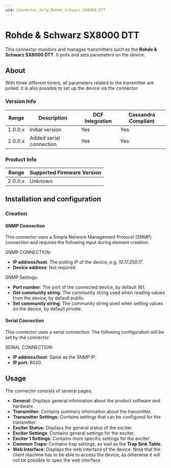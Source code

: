 ```yaml
---
uid: Connector_help_Rohde_Schwarz_SX8000_DTT
---
```


# Rohde & Schwarz SX8000 DTT

This connector monitors and manages transmitters such as the **Rohde & Schwarz SX8000 DTT**. It polls and sets parameters on the device.

## About

With three different timers, all parameters related to the transmitter are polled. It is also possible to set up the device via the connector.

### Version Info

| **Range** | **Description**         | **DCF Integration** | **Cassandra Compliant** |
|------------------|-------------------------|---------------------|-------------------------|
| 1.0.0.x          | Initial version         | Yes                 | Yes                     |
| 2.0.0.x          | Added serial connection | Yes                 | Yes                     |

### Product Info

| Range | Supported Firmware Version |
|------------------|-----------------------------|
| 2.0.0.x          | Unknown                     |

## Installation and configuration

### Creation

#### SNMP Connection

This connector uses a Simple Network Management Protocol (SNMP) connection and requires the following input during element creation:

SNMP CONNECTION:

- **IP address/host**: The polling IP of the device, e.g. *10.17.250.17*.
- **Device address**: Not required.

SNMP Settings:

- **Port number**: The port of the connected device, by default *161*.
- **Get community string**: The community string used when reading values from the device, by default *public*.
- **Set community string**: The community string used when setting values on the device, by default *private*.

#### Serial Connection

This connector uses a serial connection. The following configuration will be set by the connector:

SERIAL CONNECTION:

- **IP address/host**: Same as the SNMP IP.
- **IP port**: 8020.

## Usage

The connector consists of several pages:

- **General:** Displays general information about the product software and hardware.
- **Transmitter:** Contains summary information about the transmitter.
- **Transmitter Settings:** Contains settings that can be configured for the transmitter.
- **Exciter Status:** Displays the general status of the exciter.
- **Exciter Settings**: Contains general settings for the exciter.
- **Exciter 1 Settings**: Contains more specific settings for the exciter.
- **Common Traps:** Contains trap settings, as well as the **Trap Sink Table**.
- **Web Interface**: Displays the web interface of the device. Note that the client machine has to be able to access the device, as otherwise it will not be possible to open the web interface
